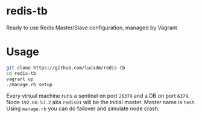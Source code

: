 redis-tb
========

Ready to use Redis Master/Slave configuration, managed by Vagrant

# Usage

```bash
git clone https://github.com/luca3m/redis-tb
cd redis-tb
vagrant up
./manage.rb setup
```

Every virtual machine runs a sentinel on port `26379` and a DB
on port `6379`. Node `192.68.57.2` aka `redis01` will be the initial master. 
Master name is `test`. Using `manage.rb` you can do failover and simulate node crash.
